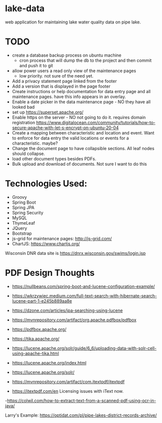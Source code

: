 # lake-data
web application for maintaining lake water quality data on pipe lake.

# TODO
 - create a database backup process on ubuntu machine
    - cron process that will dump the db to the project and then commit and push it to git
 - allow power users a read only view of the maintenance pages
    - low priority. not sure of the need yet.
  - Add a privacy statement page linked from the footer
  - Add a version that is displayed in the page footer
  - Create instructions or help documentation for data entry page and all maintenance pages. have this info appears in an overlay.
  - Enable a date picker in the data maintenance page - NO they have all looked bad
  - set up https://superset.apache.org/
  - Enable https on the server - NO not going to do it. requires domain registration  https://www.digitalocean.com/community/tutorials/how-to-secure-apache-with-let-s-encrypt-on-ubuntu-20-04
  - Create a mapping between characteristic and location and event. Want to enforce for data entry the valid locations or events for a characteristic. maybe?
  - Change the document page to have collapsible sections. All leaf nodes should collapse.
  - load other document types besides PDFs.
  - Bulk upload and download of documents. Not sure I want to do this


# Technologies Used:
- Groovy
- Spring Boot
- Spring JPA
- Spring Security
- MySQL
- ThymeLeaf
- JQuery
- Bootstrap
- js-grid for maintenance pages: http://js-grid.com/
- ChartJS: https://www.chartjs.org/

Wisconsin DNR data site is https://dnrx.wisconsin.gov/swims/login.jsp

# PDF Design Thoughts
- https://nullbeans.com/spring-boot-and-lucene-configuration-example/
- https://wkrzywiec.medium.com/full-text-search-with-hibernate-search-lucene-part-1-e245b889aa8e
- https://dzone.com/articles/jpa-searching-using-lucene


- https://mvnrepository.com/artifact/org.apache.pdfbox/pdfbox
- https://pdfbox.apache.org/
- https://tika.apache.org/
- https://lucene.apache.org/solr/guide/6_6/uploading-data-with-solr-cell-using-apache-tika.html
- https://lucene.apache.org/index.html
- https://lucene.apache.org/solr/

- https://mvnrepository.com/artifact/com.itextpdf/itextpdf
- https://itextpdf.com/en Licensing issues with iText now.

-https://colwil.com/how-to-extract-text-from-a-scanned-pdf-using-ocr-in-java/

Larry's Example: https://optidat.com/pl/pipe-lakes-district-records-archive/
